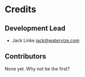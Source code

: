 # Credits

## Development Lead

* Jack Linke <jack@watervize.com>

## Contributors

None yet. Why not be the first?
